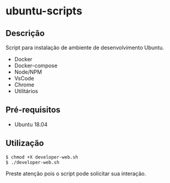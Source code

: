 # ubuntu-scripts

## Descrição
Script para instalação de ambiente de desenvolvimento Ubuntu.

- Docker
- Docker-compose
- Node/NPM
- VsCode
- Chrome
- Utilitários

## Pré-requisitos
- Ubuntu 18.04

## Utilização
```
$ chmod +X developer-web.sh
$ ./developer-web.sh
```
Preste atenção pois o script pode solicitar sua interação.
